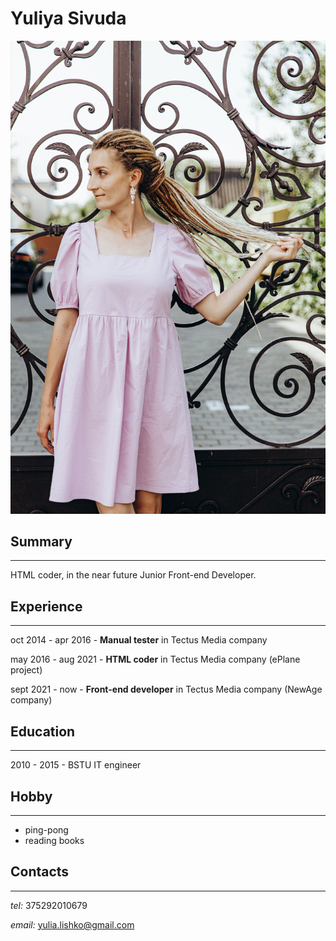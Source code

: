# **Yuliya Sivuda**

![profile_photo](img/profile_photo.jpg "Profile photo")

## **Summary**
_______________________

HTML coder, in the near future Junior Front-end Developer.

## **Experience**
_______________________

oct 2014 - apr 2016 - **Manual tester** in Tectus Media company

may 2016 - aug 2021 - **HTML coder** in Tectus Media company (ePlane project)

sept 2021 - now - **Front-end developer** in Tectus Media company (NewAge company)


## **Education**
_______________________

2010 - 2015 - BSTU IT engineer

## **Hobby**
_______________________

- ping-pong
- reading books

## **Contacts**
_______________________

*tel:* 375292010679

*email:* yulia.lishko@gmail.com